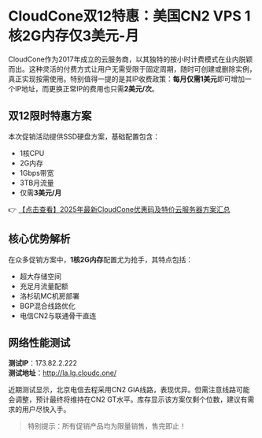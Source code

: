 # CloudCone双12特惠：美国CN2 VPS 1核2G内存仅3美元-月

CloudCone作为2017年成立的云服务商，以其独特的按小时计费模式在业内脱颖而出。这种灵活的付费方式让用户无需受限于固定周期，随时可创建或删除实例，真正实现按需使用。特别值得一提的是其IP收费政策：**每月仅需1美元**即可增加一个IP地址，而更换正常IP的费用也只需**2美元/次**。

## 双12限时特惠方案

本次促销活动提供SSD硬盘方案，基础配置包含：
- 1核CPU
- 2G内存
- 1Gbps带宽
- 3TB月流量
- 仅需**3美元/月**

👉 [【点击查看】2025年最新CloudCone优惠码及特价云服务器方案汇总](https://bit.ly/Cloudcone)

## 核心优势解析

在众多促销方案中，**1核2G内存**配置尤为抢手，其特点包括：
- 超大存储空间
- 充足月流量配额
- 洛杉矶MC机房部署
- BGP混合线路优化
- 电信CN2与联通骨干直连

## 网络性能测试

**测试IP**：173.82.2.222  
**测试地址**：http://la.lg.cloudc.one/

近期测试显示，北京电信去程采用CN2 GIA线路，表现优异。但需注意线路可能会调整，预计最终将维持在CN2 GT水平。库存显示该方案仅剩个位数，建议有需求的用户尽快入手。

> 特别提示：所有促销产品均为限量销售，售完即止！